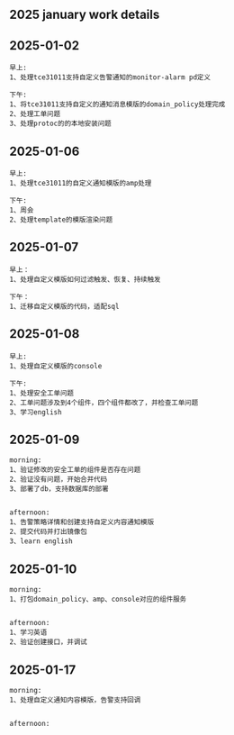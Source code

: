 ## 2025 january work details

## 2025-01-02
```text
早上:
1、处理tce31011支持自定义告警通知的monitor-alarm pd定义

下午:
1、将tce31011支持自定义的通知消息模版的domain_policy处理完成
2、处理工单问题
3、处理protoc的的本地安装问题
```

## 2025-01-06
```text
早上:
1、处理tce31011的自定义通知模版的amp处理

下午:
1、周会
2、处理template的模版渲染问题
```

## 2025-01-07
```text
早上：
1、处理自定义模版如何过滤触发、恢复、持续触发

下午：
1、迁移自定义模版的代码，适配sql
```

## 2025-01-08
```text
早上:
1、处理自定义模版的console

下午:
1、处理安全工单问题
2、工单问题涉及到4个组件，四个组件都改了，并检查工单问题
3、学习english
```

## 2025-01-09
```text
morning:
1、验证修改的安全工单的组件是否存在问题
2、验证没有问题，开始合并代码
3、部署了db，支持数据库的部署


afternoon:
1、告警策略详情和创建支持自定义内容通知模版
2、提交代码并打出镜像包
3、learn english
```

## 2025-01-10
```text
morning:
1、打包domain_policy、amp、console对应的组件服务


afternoon:
1、学习英语
2、验证创建接口，并调试
```

## 2025-01-17
```text
morning:
1、处理自定义通知内容模版，告警支持回调


afternoon:
```